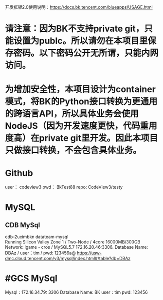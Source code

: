开发框架2.0使用说明：https://docs.bk.tencent.com/blueapps/USAGE.html


# 请注意：因为BK不支持private git，只能设置为publc。所以请勿在本项目里保存密码。以下密码公开无所谓，只能内网访问。
# 为增加安全性，本项目设计为container模式，将BK的Python接口转换为更通用的跨语言API，所以具体业务会使用NodeJS（因为开发速度更快，代码重用度高）在private git里开发。因此本项目只做接口转换，不会包含具体业务。


# Github
user： codeview3 
pwd： BkTest88
repo: CodeView3/testy

# MySQL

## CDB MySql
cdb-2ucimbkn
datateam-mysql	
Running	Silicon Valley Zone 1	 / Two-Node / 4core 16000MB/300GB
Network: lgame - cros  / MySQL5.7	172.16.20.46:3306.
Database Name: DBAz  / user：tim  / pwd: 123456a@
https://usw-dmc.cloud.tencent.com/v3/mysql/index.html#/table?db=DBAz


# #GCS MySql
Mysql：172.16.34.79: 3306
Database Name: BK
user：tim
pwd: 123456
